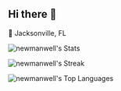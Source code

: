 ## Hi there 👋

📍 Jacksonville, FL

![newmanwell's Stats](https://github-readme-stats.vercel.app/api?username=newmanwell&theme=vue-dark&show_icons=true&hide_border=true&count_private=false)

![newmanwell's Streak](https://github-readme-streak-stats.herokuapp.com/?user=newmanwell&theme=vue-dark&hide_border=true)

![newmanwell's Top Languages](https://github-readme-stats.vercel.app/api/top-langs/?username=newmanwell&theme=vue-dark&show_icons=true&hide_border=true&layout=compact)
